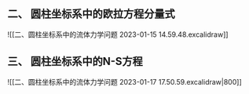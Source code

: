 ## 二、 圆柱坐标系中的欧拉方程分量式

![[二、圆柱坐标系中的流体力学问题 2023-01-15 14.59.48.excalidraw]]
## 三、 圆柱坐标系中的N-S方程
![[二、圆柱坐标系中的流体力学问题 2023-01-17 17.50.59.excalidraw|800]]
